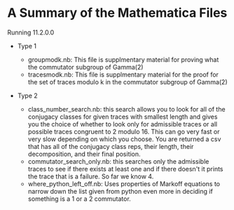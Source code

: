 # A Summary of the Mathematica Files

Running 11.2.0.0

* Type 1
  - groupmodk.nb: This file is supplmentary material for proving what the commutator subgroup of Gamma(2)
  - tracesmodk.nb: This file is supplmentary material for the proof for the set of traces modulo k in the commutator subgroup of Gamma(2)
  
* Type 2
  - class_number_search.nb: this search allows you to look for all of the conjugacy classes for given traces with smallest length and gives you the choice of whether to look only for admissible traces or all possible traces congruent to 2 modulo 16.  This can go very fast or very slow depending on which you choose. You are returned a csv that has all of the conjugacy class reps, their length, their decomposition, and their final position.
  - commutator_search_only.nb: this searches only the admissible traces to see if there exists at least one and if there doesn't it prints the trace that is a failure. So far we know 4.
  - where_python_left_off.nb: Uses properties of Markoff equations to narrow down the list given from python even more in deciding if something is a 1 or a 2 commutator.



